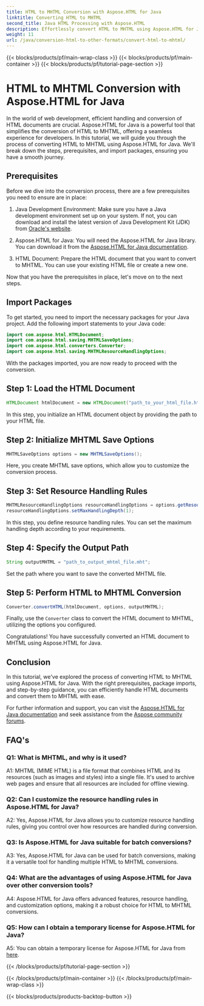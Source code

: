 ```yaml
---
title: HTML to MHTML Conversion with Aspose.HTML for Java
linktitle: Converting HTML to MHTML
second_title: Java HTML Processing with Aspose.HTML
description: Effortlessly convert HTML to MHTML using Aspose.HTML for Java. Follow our step-by-step guide for efficient HTML-to-MHTML conversion.
weight: 11
url: /java/conversion-html-to-other-formats/convert-html-to-mhtml/
---
```


{{< blocks/products/pf/main-wrap-class >}}
{{< blocks/products/pf/main-container >}}
{{< blocks/products/pf/tutorial-page-section >}}

# HTML to MHTML Conversion with Aspose.HTML for Java

In the world of web development, efficient handling and conversion of HTML documents are crucial. Aspose.HTML for Java is a powerful tool that simplifies the conversion of HTML to MHTML, offering a seamless experience for developers. In this tutorial, we will guide you through the process of converting HTML to MHTML using Aspose.HTML for Java. We'll break down the steps, prerequisites, and import packages, ensuring you have a smooth journey.

## Prerequisites

Before we dive into the conversion process, there are a few prerequisites you need to ensure are in place:

1. Java Development Environment: Make sure you have a Java development environment set up on your system. If not, you can download and install the latest version of Java Development Kit (JDK) from [Oracle's website](https://www.oracle.com/java/technologies/javase-downloads.html).

2. Aspose.HTML for Java: You will need the Aspose.HTML for Java library. You can download it from the [Aspose.HTML for Java documentation](https://reference.aspose.com/html/java/).

3. HTML Document: Prepare the HTML document that you want to convert to MHTML. You can use your existing HTML file or create a new one.

Now that you have the prerequisites in place, let's move on to the next steps.

## Import Packages

To get started, you need to import the necessary packages for your Java project. Add the following import statements to your Java code:

```java
import com.aspose.html.HTMLDocument;
import com.aspose.html.saving.MHTMLSaveOptions;
import com.aspose.html.converters.Converter;
import com.aspose.html.saving.MHTMLResourceHandlingOptions;
```

With the packages imported, you are now ready to proceed with the conversion.

## Step 1: Load the HTML Document

```java
HTMLDocument htmlDocument = new HTMLDocument("path_to_your_html_file.html");
```

In this step, you initialize an HTML document object by providing the path to your HTML file.

## Step 2: Initialize MHTML Save Options

```java
MHTMLSaveOptions options = new MHTMLSaveOptions();
```

Here, you create MHTML save options, which allow you to customize the conversion process.

## Step 3: Set Resource Handling Rules

```java
MHTMLResourceHandlingOptions resourceHandlingOptions = options.getResourceHandlingOptions();
resourceHandlingOptions.setMaxHandlingDepth(1);
```

In this step, you define resource handling rules. You can set the maximum handling depth according to your requirements.

## Step 4: Specify the Output Path

```java
String outputMHTML = "path_to_output_mhtml_file.mht";
```

Set the path where you want to save the converted MHTML file.

## Step 5: Perform HTML to MHTML Conversion

```java
Converter.convertHTML(htmlDocument, options, outputMHTML);
```

Finally, use the `Converter` class to convert the HTML document to MHTML, utilizing the options you configured.

Congratulations! You have successfully converted an HTML document to MHTML using Aspose.HTML for Java.

## Conclusion

In this tutorial, we've explored the process of converting HTML to MHTML using Aspose.HTML for Java. With the right prerequisites, package imports, and step-by-step guidance, you can efficiently handle HTML documents and convert them to MHTML with ease.

For further information and support, you can visit the [Aspose.HTML for Java documentation](https://reference.aspose.com/html/java/) and seek assistance from the [Aspose community forums](https://forum.aspose.com/).

## FAQ's

### Q1: What is MHTML, and why is it used?

A1: MHTML (MIME HTML) is a file format that combines HTML and its resources (such as images and styles) into a single file. It's used to archive web pages and ensure that all resources are included for offline viewing.

### Q2: Can I customize the resource handling rules in Aspose.HTML for Java?

A2: Yes, Aspose.HTML for Java allows you to customize resource handling rules, giving you control over how resources are handled during conversion.

### Q3: Is Aspose.HTML for Java suitable for batch conversions?

A3: Yes, Aspose.HTML for Java can be used for batch conversions, making it a versatile tool for handling multiple HTML to MHTML conversions.

### Q4: What are the advantages of using Aspose.HTML for Java over other conversion tools?

A4: Aspose.HTML for Java offers advanced features, resource handling, and customization options, making it a robust choice for HTML to MHTML conversions.

### Q5: How can I obtain a temporary license for Aspose.HTML for Java?

A5: You can obtain a temporary license for Aspose.HTML for Java from [here](https://purchase.aspose.com/temporary-license/).

{{< /blocks/products/pf/tutorial-page-section >}}

{{< /blocks/products/pf/main-container >}}
{{< /blocks/products/pf/main-wrap-class >}}

{{< blocks/products/products-backtop-button >}}
